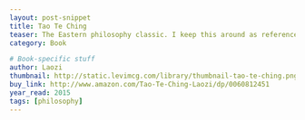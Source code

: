 ```yaml
---
layout: post-snippet
title: Tao Te Ching
teaser: The Eastern philosophy classic. I keep this around as reference like you would a dictionary or encyclopedia.
category: Book

# Book-specific stuff
author: Laozi
thumbnail: http://static.levimcg.com/library/thumbnail-tao-te-ching.png
buy_link: http://www.amazon.com/Tao-Te-Ching-Laozi/dp/0060812451
year_read: 2015
tags: [philosophy]
---
```

